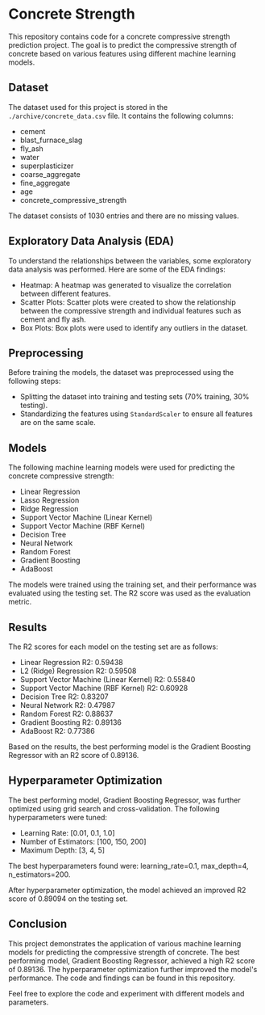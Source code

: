 # Concrete Strength

This repository contains code for a concrete compressive strength prediction project. The goal is to predict the compressive strength of concrete based on various features using different machine learning models.

## Dataset

The dataset used for this project is stored in the `./archive/concrete_data.csv` file. It contains the following columns:

- cement
- blast_furnace_slag
- fly_ash
- water
- superplasticizer
- coarse_aggregate
- fine_aggregate
- age
- concrete_compressive_strength

The dataset consists of 1030 entries and there are no missing values.

## Exploratory Data Analysis (EDA)

To understand the relationships between the variables, some exploratory data analysis was performed. Here are some of the EDA findings:

- Heatmap: A heatmap was generated to visualize the correlation between different features.
- Scatter Plots: Scatter plots were created to show the relationship between the compressive strength and individual features such as cement and fly ash.
- Box Plots: Box plots were used to identify any outliers in the dataset.

## Preprocessing

Before training the models, the dataset was preprocessed using the following steps:

- Splitting the dataset into training and testing sets (70% training, 30% testing).
- Standardizing the features using `StandardScaler` to ensure all features are on the same scale.

## Models

The following machine learning models were used for predicting the concrete compressive strength:

- Linear Regression
- Lasso Regression
- Ridge Regression
- Support Vector Machine (Linear Kernel)
- Support Vector Machine (RBF Kernel)
- Decision Tree
- Neural Network
- Random Forest
- Gradient Boosting
- AdaBoost

The models were trained using the training set, and their performance was evaluated using the testing set. The R2 score was used as the evaluation metric.

## Results

The R2 scores for each model on the testing set are as follows:

- Linear Regression R2: 0.59438
- L2 (Ridge) Regression R2: 0.59508
- Support Vector Machine (Linear Kernel) R2: 0.55840
- Support Vector Machine (RBF Kernel) R2: 0.60928
- Decision Tree R2: 0.83207
- Neural Network R2: 0.47987
- Random Forest R2: 0.88637
- Gradient Boosting R2: 0.89136
- AdaBoost R2: 0.77386

Based on the results, the best performing model is the Gradient Boosting Regressor with an R2 score of 0.89136.

## Hyperparameter Optimization

The best performing model, Gradient Boosting Regressor, was further optimized using grid search and cross-validation. The following hyperparameters were tuned:

- Learning Rate: [0.01, 0.1, 1.0]
- Number of Estimators: [100, 150, 200]
- Maximum Depth: [3, 4, 5]

The best hyperparameters found were: learning_rate=0.1, max_depth=4, n_estimators=200.

After hyperparameter optimization, the model achieved an improved R2 score of 0.89094 on the testing set.

## Conclusion

This project demonstrates the application of various machine learning models for predicting the compressive strength of concrete. The best performing model, Gradient Boosting Regressor, achieved a high R2 score of 0.89136. The hyperparameter optimization further improved the model's performance. The code and findings can be found in this repository.

Feel free to explore the code and experiment with different models and parameters.
